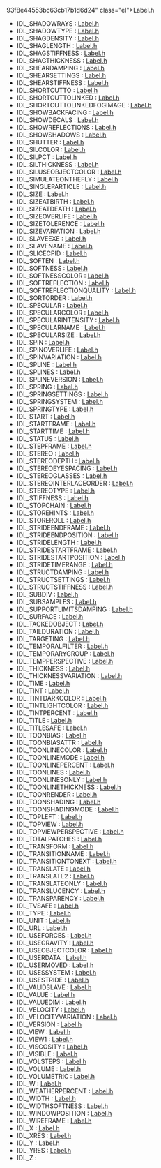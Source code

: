93f8e44553bc63cb17b1d6d24" class="el">Label.h</a>
- IDL_SHADOWRAYS : <a href="Label_8h.md#a30acdd18ac33bdce39341066ac63266" class="el">Label.h</a>
- IDL_SHADOWTYPE : <a href="Label_8h.md#f5ea9dcd0e6e1b48c699bd19a0326c2a" class="el">Label.h</a>
- IDL_SHAGDENSITY : <a href="Label_8h.md#409e02d284c65449546537156ea2e93d" class="el">Label.h</a>
- IDL_SHAGLENGTH : <a href="Label_8h.md#0c2068893647715216489d8aa9592d57" class="el">Label.h</a>
- IDL_SHAGSTIFFNESS : <a href="Label_8h.md#b723de20c80cb7201b14a60df2ae90be" class="el">Label.h</a>
- IDL_SHAGTHICKNESS : <a href="Label_8h.md#5eb2b64c3b6d810147667d3d466c2013" class="el">Label.h</a>
- IDL_SHEARDAMPING : <a href="Label_8h.md#e8db2b8607f4cbb69a76b1f9384654b8" class="el">Label.h</a>
- IDL_SHEARSETTINGS : <a href="Label_8h.md#185e4c8e98c374a92fac26ac2e8fa74f" class="el">Label.h</a>
- IDL_SHEARSTIFFNESS : <a href="Label_8h.md#bdc891d24a4d6ebf5e3053d9a6744c2d" class="el">Label.h</a>
- IDL_SHORTCUTTO : <a href="Label_8h.md#176cc2bfee40ac109af41122dc55233e" class="el">Label.h</a>
- IDL_SHORTCUTTOLINKED : <a href="Label_8h.md#90bdb49a62523e88d0ae8b68107de816" class="el">Label.h</a>
- IDL_SHORTCUTTOLINKEDFOGIMAGE : <a href="Label_8h.md#aeb3a67639dd0304d11fca1675a2f7fd" class="el">Label.h</a>
- IDL_SHOWBACKFACING : <a href="Label_8h.md#b0c6d7dd182627b96903dac26aec8345" class="el">Label.h</a>
- IDL_SHOWDECALS : <a href="Label_8h.md#69f3dea1e63f8e17d3b07d2e4bbfc6d0" class="el">Label.h</a>
- IDL_SHOWREFLECTIONS : <a href="Label_8h.md#a0ed739df856ce9887cafdb2c0aa2646" class="el">Label.h</a>
- IDL_SHOWSHADOWS : <a href="Label_8h.md#2b8ad2c314c2e1394b7b876e0090a7a4" class="el">Label.h</a>
- IDL_SHUTTER : <a href="Label_8h.md#7d115b3a93048aeea19c400fa564841b" class="el">Label.h</a>
- IDL_SILCOLOR : <a href="Label_8h.md#005b0b9bc28bc8528a82dd377188592c" class="el">Label.h</a>
- IDL_SILPCT : <a href="Label_8h.md#4e8ec119850102e48d0e98279652cb3e" class="el">Label.h</a>
- IDL_SILTHICKNESS : <a href="Label_8h.md#1150cb9f2f0d7dd62939b8e140bb4858" class="el">Label.h</a>
- IDL_SILUSEOBJECTCOLOR : <a href="Label_8h.md#972ada1c30f73523ae9a3576d542ffcf" class="el">Label.h</a>
- IDL_SIMULATEONTHEFLY : <a href="Label_8h.md#b7363b1b1c867062dad718d1d72b692a" class="el">Label.h</a>
- IDL_SINGLEPARTICLE : <a href="Label_8h.md#a9ffbcc6caf7813ce0ff06f75be98975" class="el">Label.h</a>
- IDL_SIZE : <a href="Label_8h.md#59eeb461f08169b54ebdf9459a986bb7" class="el">Label.h</a>
- IDL_SIZEATBIRTH : <a href="Label_8h.md#a9a45775cd3319110474afe00c95cf8e" class="el">Label.h</a>
- IDL_SIZEATDEATH : <a href="Label_8h.md#006b098eb162f9849ddf2f6d45fce49b" class="el">Label.h</a>
- IDL_SIZEOVERLIFE : <a href="Label_8h.md#8a7b5d9dc3bb532069e56fc8a5660503" class="el">Label.h</a>
- IDL_SIZETOLERENCE : <a href="Label_8h.md#cd0bb52ad5649ed0ec238e7933fe2d0f" class="el">Label.h</a>
- IDL_SIZEVARIATION : <a href="Label_8h.md#3b924d0d6e7d166bf10c40f27d507044" class="el">Label.h</a>
- IDL_SLAVEEXE : <a href="Label_8h.md#4a03928dc25de3d17d43747d3645bfec" class="el">Label.h</a>
- IDL_SLAVENAME : <a href="Label_8h.md#317fe9a1f150da7b3feee360734e3b0c" class="el">Label.h</a>
- IDL_SLICECPID : <a href="Label_8h.md#93bac86ff12c4d5fbecb1d0a5461df1a" class="el">Label.h</a>
- IDL_SOFTEN : <a href="Label_8h.md#f3e020c14824a15f009ffbd58975c980" class="el">Label.h</a>
- IDL_SOFTNESS : <a href="Label_8h.md#a46b541d3ad5b64fb8365a704c8c5ce4" class="el">Label.h</a>
- IDL_SOFTNESSCOLOR : <a href="Label_8h.md#39de1190689e0fa5ef6858a50e3db99d" class="el">Label.h</a>
- IDL_SOFTREFLECTION : <a href="Label_8h.md#36ca93b5f200a362a310d50d4a04ddfd" class="el">Label.h</a>
- IDL_SOFTREFLECTIONQUALITY : <a href="Label_8h.md#573b60734cc3903029734b6c3b8423eb" class="el">Label.h</a>
- IDL_SORTORDER : <a href="Label_8h.md#f5b7820c2f90e3ce7a82398f98cac2b3" class="el">Label.h</a>
- IDL_SPECULAR : <a href="Label_8h.md#cd5511b4389305668fc1614438385257" class="el">Label.h</a>
- IDL_SPECULARCOLOR : <a href="Label_8h.md#0cf3924af229c299b59d78324ef20ccf" class="el">Label.h</a>
- IDL_SPECULARINTENSITY : <a href="Label_8h.md#f45fcf80bee23aca1dfb1b158bad2502" class="el">Label.h</a>
- IDL_SPECULARNAME : <a href="Label_8h.md#fdeb8ec242101471bdb631f6ed0a833a" class="el">Label.h</a>
- IDL_SPECULARSIZE : <a href="Label_8h.md#93c131361ee9edbc957a0f1a4620ab64" class="el">Label.h</a>
- IDL_SPIN : <a href="Label_8h.md#ff1b773ee7116af7c5a2d60a539afd06" class="el">Label.h</a>
- IDL_SPINOVERLIFE : <a href="Label_8h.md#8a5f9dbb0072fe36d094855dfd4599d2" class="el">Label.h</a>
- IDL_SPINVARIATION : <a href="Label_8h.md#67085a4f393360719b57568bfd89bda5" class="el">Label.h</a>
- IDL_SPLINE : <a href="Label_8h.md#9d05550dba1e6439e72cdeeb0fd227d7" class="el">Label.h</a>
- IDL_SPLINES : <a href="Label_8h.md#9d5e34c4aebb5989bca4dec245d2f184" class="el">Label.h</a>
- IDL_SPLINEVERSION : <a href="Label_8h.md#fca93d63d01398a6a9fcad7f10618afa" class="el">Label.h</a>
- IDL_SPRING : <a href="Label_8h.md#b2db03db0b8b4aef7038e4b670cfeffe" class="el">Label.h</a>
- IDL_SPRINGSETTINGS : <a href="Label_8h.md#28b353830f44fd3d261b0b5352362394" class="el">Label.h</a>
- IDL_SPRINGSYSTEM : <a href="Label_8h.md#509f32cb11d21cfaf76bfa58bfc644e9" class="el">Label.h</a>
- IDL_SPRINGTYPE : <a href="Label_8h.md#de714c8dcc79e2917157c8721d7daff8" class="el">Label.h</a>
- IDL_START : <a href="Label_8h.md#e2aedebc680da325e304635576d28a89" class="el">Label.h</a>
- IDL_STARTFRAME : <a href="Label_8h.md#d10d4c5490c3c3c1609443edb1be5dc2" class="el">Label.h</a>
- IDL_STARTTIME : <a href="Label_8h.md#ef1302a62c2d5abaa22613b41e52e264" class="el">Label.h</a>
- IDL_STATUS : <a href="Label_8h.md#c47b8b089f0e74b423373f2de5abf667" class="el">Label.h</a>
- IDL_STEPFRAME : <a href="Label_8h.md#fac29737137a67aba7798ed84167c7e5" class="el">Label.h</a>
- IDL_STEREO : <a href="Label_8h.md#023ca8152f97d27fa79f58ba8da8dad3" class="el">Label.h</a>
- IDL_STEREODEPTH : <a href="Label_8h.md#3696d0a534917b9f80925cf97127149a" class="el">Label.h</a>
- IDL_STEREOEYESPACING : <a href="Label_8h.md#147c39c9888e3976f0992505c8f67a49" class="el">Label.h</a>
- IDL_STEREOGLASSES : <a href="Label_8h.md#2f9d4a160cd83f12e2798d220fe75fa5" class="el">Label.h</a>
- IDL_STEREOINTERLACEORDER : <a href="Label_8h.md#07c4f664c158aa3ba5907befb9b92ed2" class="el">Label.h</a>
- IDL_STEREOTYPE : <a href="Label_8h.md#f1be391082d7571b7e6a454bfce91257" class="el">Label.h</a>
- IDL_STIFFNESS : <a href="Label_8h.md#1b99545ffbb5f6862d563758e109ed87" class="el">Label.h</a>
- IDL_STOPCHAIN : <a href="Label_8h.md#67e3f5b7e49b179f4e2336f0f0d647eb" class="el">Label.h</a>
- IDL_STOREHINTS : <a href="Label_8h.md#3e443e8de40a7be58c7bc4e000e1f0ec" class="el">Label.h</a>
- IDL_STOREROLL : <a href="Label_8h.md#4c599a18a5fe74f79cd82e979c158ec9" class="el">Label.h</a>
- IDL_STRIDEENDFRAME : <a href="Label_8h.md#4c06898bec86820a58c47b5a40d50e07" class="el">Label.h</a>
- IDL_STRIDEENDPOSITION : <a href="Label_8h.md#a7fe8a818b33159aaa4247f2fc9bd5c6" class="el">Label.h</a>
- IDL_STRIDELENGTH : <a href="Label_8h.md#195599141e7cda80310e7290f717ddec" class="el">Label.h</a>
- IDL_STRIDESTARTFRAME : <a href="Label_8h.md#e058961c3489a32cb1c9428007c65c86" class="el">Label.h</a>
- IDL_STRIDESTARTPOSITION : <a href="Label_8h.md#fea47f3340e132b567b3aeaed6c90413" class="el">Label.h</a>
- IDL_STRIDETIMERANGE : <a href="Label_8h.md#88966991d7c6112aba22d64a3574c04b" class="el">Label.h</a>
- IDL_STRUCTDAMPING : <a href="Label_8h.md#8d71ee62f5877bf1745d9707034775e0" class="el">Label.h</a>
- IDL_STRUCTSETTINGS : <a href="Label_8h.md#56c351f8f7ef5b746a123a615c043ff5" class="el">Label.h</a>
- IDL_STRUCTSTIFFNESS : <a href="Label_8h.md#1da485d52b44ca1a23b30bf46db77ca2" class="el">Label.h</a>
- IDL_SUBDIV : <a href="Label_8h.md#2b93c0fa9ee575176faf42ef495fc471" class="el">Label.h</a>
- IDL_SUBSAMPLES : <a href="Label_8h.md#b2d243b8b8ce54874204691ff7dff870" class="el">Label.h</a>
- IDL_SUPPORTLIMITSDAMPING : <a href="Label_8h.md#00ac03807b7f7371dd3657ed38c3b0c0" class="el">Label.h</a>
- IDL_SURFACE : <a href="Label_8h.md#2717b3dc04ae11793aedd95a5163646f" class="el">Label.h</a>
- IDL_TACKEDOBJECT : <a href="Label_8h.md#4fe10f9aae9b893053b86c557be81e58" class="el">Label.h</a>
- IDL_TAILDURATION : <a href="Label_8h.md#e5a3baa51d833621c4b5d1f814102fc1" class="el">Label.h</a>
- IDL_TARGETING : <a href="Label_8h.md#636d63855ae4bf1d169a854c1a2dca0f" class="el">Label.h</a>
- IDL_TEMPORALFILTER : <a href="Label_8h.md#d400be4e277575e5b7b6463ffe3545b0" class="el">Label.h</a>
- IDL_TEMPORARYGROUP : <a href="Label_8h.md#d4284f2ac41cf0eb65b15773e82fa707" class="el">Label.h</a>
- IDL_TEMPPERSPECTIVE : <a href="Label_8h.md#36ec27cd73725dd577cdf9a771406bd7" class="el">Label.h</a>
- IDL_THICKNESS : <a href="Label_8h.md#d6876584bfa1744e9368af5420e930fe" class="el">Label.h</a>
- IDL_THICKNESSVARIATION : <a href="Label_8h.md#36f3fd9bc6aef0f84d880e4204ddb3b6" class="el">Label.h</a>
- IDL_TIME : <a href="Label_8h.md#386e75783aaa91f42fc03f4f6dccb30c" class="el">Label.h</a>
- IDL_TINT : <a href="Label_8h.md#6d590e21a6c219674822c4ccf5d6a0d8" class="el">Label.h</a>
- IDL_TINTDARKCOLOR : <a href="Label_8h.md#742df9713756c19b5d2935c7b572bcb5" class="el">Label.h</a>
- IDL_TINTLIGHTCOLOR : <a href="Label_8h.md#1813df3d0ad55ffd95c192d5aeb27b2f" class="el">Label.h</a>
- IDL_TINTPERCENT : <a href="Label_8h.md#ac9cdcd97d14e5379168e5a01991aac7" class="el">Label.h</a>
- IDL_TITLE : <a href="Label_8h.md#3d9fd55176e037bacb6e9d432431a41f" class="el">Label.h</a>
- IDL_TITLESAFE : <a href="Label_8h.md#68f14b16f1af918624f6fe3b7e66e99b" class="el">Label.h</a>
- IDL_TOONBIAS : <a href="Label_8h.md#5e3a0f3a41fef552b6caafdd49b5b59e" class="el">Label.h</a>
- IDL_TOONBIASATTR : <a href="Label_8h.md#9b0e750cebc571b8735e453f647ad225" class="el">Label.h</a>
- IDL_TOONLINECOLOR : <a href="Label_8h.md#0e03f60c89c7817b81dba9310c1fe739" class="el">Label.h</a>
- IDL_TOONLINEMODE : <a href="Label_8h.md#5d022c23f275782a2a8881254f12df1b" class="el">Label.h</a>
- IDL_TOONLINEPERCENT : <a href="Label_8h.md#b337ee39fd00c7522e42bce5cd545416" class="el">Label.h</a>
- IDL_TOONLINES : <a href="Label_8h.md#78348464f2d52098700e627614e7f8e1" class="el">Label.h</a>
- IDL_TOONLINESONLY : <a href="Label_8h.md#f234d97e7076ccb45a85b387066285cb" class="el">Label.h</a>
- IDL_TOONLINETHICKNESS : <a href="Label_8h.md#3f7009fdb25b069fd1f0a6c2edfa198d" class="el">Label.h</a>
- IDL_TOONRENDER : <a href="Label_8h.md#4395bb9536edceb534142d5ba94fb87e" class="el">Label.h</a>
- IDL_TOONSHADING : <a href="Label_8h.md#4f91f97dfcb6a15925eeb9d7ae5049ac" class="el">Label.h</a>
- IDL_TOONSHADINGMODE : <a href="Label_8h.md#0a2403d7078759167891bdee02075e8a" class="el">Label.h</a>
- IDL_TOPLEFT : <a href="Label_8h.md#6ca44b3aa15da731aba152c826839cde" class="el">Label.h</a>
- IDL_TOPVIEW : <a href="Label_8h.md#3287c70f196ee0b70fab9682e1630403" class="el">Label.h</a>
- IDL_TOPVIEWPERSPECTIVE : <a href="Label_8h.md#489ca6073fb2994dfaa76bb8a75f66e2" class="el">Label.h</a>
- IDL_TOTALPATCHES : <a href="Label_8h.md#3f4a2f11243281411d8e92d3315b349a" class="el">Label.h</a>
- IDL_TRANSFORM : <a href="Label_8h.md#7c9b898b350a556f7c641b0d7844ea2d" class="el">Label.h</a>
- IDL_TRANSITIONNAME : <a href="Label_8h.md#7a73870d051eda4ffc8b7b2d6c2f3d8e" class="el">Label.h</a>
- IDL_TRANSITIONTONEXT : <a href="Label_8h.md#b3b3d347ee881b19077d335a8d588dd2" class="el">Label.h</a>
- IDL_TRANSLATE : <a href="Label_8h.md#b96a00a930341875e1701dcec0ea9cea" class="el">Label.h</a>
- IDL_TRANSLATE2 : <a href="Label_8h.md#31ef36e49fe3dd90f88e632d61abd1d6" class="el">Label.h</a>
- IDL_TRANSLATEONLY : <a href="Label_8h.md#df475e444f0e8cddf079c96c6b3d6b9b" class="el">Label.h</a>
- IDL_TRANSLUCENCY : <a href="Label_8h.md#941e38d3a4a243fd2790306f497b6992" class="el">Label.h</a>
- IDL_TRANSPARENCY : <a href="Label_8h.md#2cb61c50076a466d64b3dfa411372996" class="el">Label.h</a>
- IDL_TVSAFE : <a href="Label_8h.md#f59f0aebabfefc25c435a8b9fe23bdcb" class="el">Label.h</a>
- IDL_TYPE : <a href="Label_8h.md#856cec579741dbdca37e890fc6064528" class="el">Label.h</a>
- IDL_UNIT : <a href="Label_8h.md#aa8c66883a040a71cf05ba1487eba735" class="el">Label.h</a>
- IDL_URL : <a href="Label_8h.md#9e1c7ed49ea8315a014b00f73cdabbcc" class="el">Label.h</a>
- IDL_USEFORCES : <a href="Label_8h.md#d62444778167fe9410024e1728cc3cfe" class="el">Label.h</a>
- IDL_USEGRAVITY : <a href="Label_8h.md#df20417f18b283868cfb426267c17ecb" class="el">Label.h</a>
- IDL_USEOBJECTCOLOR : <a href="Label_8h.md#35fcd4e2be60000ff1b0421c56ae02c5" class="el">Label.h</a>
- IDL_USERDATA : <a href="Label_8h.md#0454ef707856273569d0321ef608874a" class="el">Label.h</a>
- IDL_USERMOVED : <a href="Label_8h.md#5b5665c1f9aab89fcabf14d731a63cb6" class="el">Label.h</a>
- IDL_USESSYSTEM : <a href="Label_8h.md#a297e4ef8cc67df97dd969280a53e689" class="el">Label.h</a>
- IDL_USESTRIDE : <a href="Label_8h.md#daf978c9dabebc39136b11bcd93da345" class="el">Label.h</a>
- IDL_VALIDSLAVE : <a href="Label_8h.md#2c683d8ace5fd7bde7ae2780397648c7" class="el">Label.h</a>
- IDL_VALUE : <a href="Label_8h.md#3296a26bfcf6627ac48c0e5b7b6b6abe" class="el">Label.h</a>
- IDL_VALUEDIM : <a href="Label_8h.md#5f373f122b8274b29a33556ba974a651" class="el">Label.h</a>
- IDL_VELOCITY : <a href="Label_8h.md#52080bae59dd833e65728e12e1031daf" class="el">Label.h</a>
- IDL_VELOCITYVARIATION : <a href="Label_8h.md#bdddef3b3b172c824c7d66cefa299141" class="el">Label.h</a>
- IDL_VERSION : <a href="Label_8h.md#899a25149645ebfe40dcbfc1b83d130c" class="el">Label.h</a>
- IDL_VIEW : <a href="Label_8h.md#38c1b8e98760eb346a963057fa86f34f" class="el">Label.h</a>
- IDL_VIEW1 : <a href="Label_8h.md#ddd522aa50c74cfa558787ce5c6fc740" class="el">Label.h</a>
- IDL_VISCOSITY : <a href="Label_8h.md#e6fb0dd8fac692ea5208b1e36ba046ac" class="el">Label.h</a>
- IDL_VISIBLE : <a href="Label_8h.md#4a93a6340215bca538a2478a69638fd6" class="el">Label.h</a>
- IDL_VOLSTEPS : <a href="Label_8h.md#33aac94228d157a6c2f590e1d5c70415" class="el">Label.h</a>
- IDL_VOLUME : <a href="Label_8h.md#a7c1d63a6e8a64a27d9408db7a2a91d6" class="el">Label.h</a>
- IDL_VOLUMETRIC : <a href="Label_8h.md#e09bbba2ba05b060d2a629a2a4fe85e9" class="el">Label.h</a>
- IDL_W : <a href="Label_8h.md#c6d59038041ef480964345a5b95d1bdb" class="el">Label.h</a>
- IDL_WEATHERPERCENT : <a href="Label_8h.md#3629ef7b00d439a8771467c57e5107cb" class="el">Label.h</a>
- IDL_WIDTH : <a href="Label_8h.md#95e25c3d715606f28feee1353fe8627d" class="el">Label.h</a>
- IDL_WIDTHSOFTNESS : <a href="Label_8h.md#3b71d45f3697d3040e121e8117e31ab2" class="el">Label.h</a>
- IDL_WINDOWPOSITION : <a href="Label_8h.md#22cf6fa8eda0d6c2980d056e1c6ca501" class="el">Label.h</a>
- IDL_WIREFRAME : <a href="Label_8h.md#32da03fac620e2afae41184e820dd8e7" class="el">Label.h</a>
- IDL_X : <a href="Label_8h.md#edf885bff6f095d74650226f0979db80" class="el">Label.h</a>
- IDL_XRES : <a href="Label_8h.md#a95ad5f67a2d5d8f1b408197b7d768ed" class="el">Label.h</a>
- IDL_Y : <a href="Label_8h.md#88db40888f13865e750bad5bdc81b8e2" class="el">Label.h</a>
- IDL_YRES : <a href="Label_8h.md#d12f41232315e13be0bf2a9782130ff4" class="el">Label.h</a>
- IDL_Z : 
